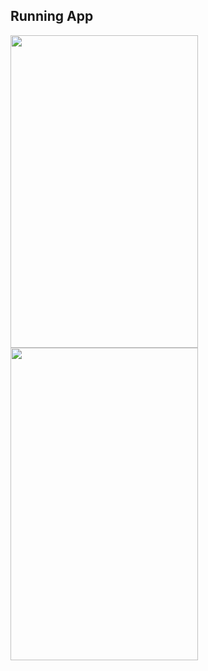 ## Running App

<img src="https://github.com/user-attachments/assets/d34b5d6e-f524-4545-b284-0077d10f6bb8" width="300" height="500">


<img src="https://github.com/user-attachments/assets/7decc809-11b1-45a4-8a6b-61ed82c5ce43" width="300" height="500">


